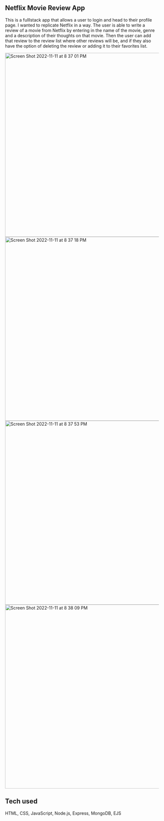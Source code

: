## Netflix Movie Review App 

This is a fulllstack app that allows a user to login and head to their profile page. I wanted to replicate Netflix in a way. The user is able to write a review of a movie from Netflix by entering in the name of the movie, genre and a description of their thoughts on that movie. Then the user can add that review to the review list where other reviews will be, and if they also have the option of deleting the review or adding it to their favorites list.

<img width="600" alt="Screen Shot 2022-11-11 at 8 37 01 PM" src="https://user-images.githubusercontent.com/113194307/201450634-b1d346a1-c38e-4454-9971-bd5a4eb83f0d.png">
<img width="600" alt="Screen Shot 2022-11-11 at 8 37 18 PM" src="https://user-images.githubusercontent.com/113194307/201450637-c0740bfd-a1da-4b22-ae48-ed965b7d1699.png">
<img width="600" alt="Screen Shot 2022-11-11 at 8 37 53 PM" src="https://user-images.githubusercontent.com/113194307/201450642-3ea12f62-1647-46da-9b89-4262558352e8.png">
<img width="600" alt="Screen Shot 2022-11-11 at 8 38 09 PM" src="https://user-images.githubusercontent.com/113194307/201450660-9f4ad717-b28e-4504-ae60-0f8bf6ba7611.png">


## Tech used

HTML, CSS, JavaScript, Node.js, Express, MongoDB, EJS



